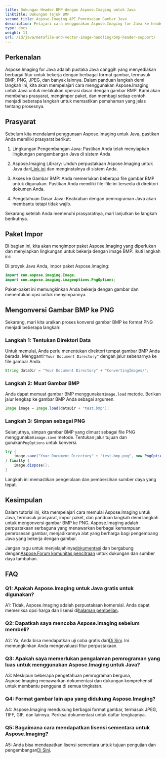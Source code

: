 ```yaml
---
title: Dukungan Header BMP dengan Aspose.Imaging untuk Java
linktitle: Dukungan Tajuk BMP
second_title: Aspose.Imaging API Pemrosesan Gambar Java
description: Pelajari cara menggunakan Aspose.Imaging for Java ke header BMP dengan mudah. Impor paket, muat gambar, dan simpan dalam berbagai format langkah demi langkah.
type: docs
weight: 11
url: /id/java/metafile-and-vector-image-handling/bmp-header-support/
---
```

## Perkenalan

Aspose.Imaging for Java adalah pustaka Java canggih yang menyediakan berbagai fitur untuk bekerja dengan berbagai format gambar, termasuk BMP, PNG, JPEG, dan banyak lainnya. Dalam panduan langkah demi langkah ini, kita akan mempelajari cara menggunakan Aspose.Imaging untuk Java untuk melakukan operasi dasar dengan gambar BMP. Kami akan membahas prasyarat, mengimpor paket, dan membagi setiap contoh menjadi beberapa langkah untuk memastikan pemahaman yang jelas tentang prosesnya.

## Prasyarat

Sebelum kita mendalami penggunaan Aspose.Imaging untuk Java, pastikan Anda memiliki prasyarat berikut:

1. Lingkungan Pengembangan Java: Pastikan Anda telah menyiapkan lingkungan pengembangan Java di sistem Anda.

2.  Aspose.Imaging Library: Unduh perpustakaan Aspose.Imaging untuk Java dari[Link ini](https://releases.aspose.com/imaging/java/) dan menginstalnya di sistem Anda.

3. Akses ke Gambar BMP: Anda memerlukan beberapa file gambar BMP untuk digunakan. Pastikan Anda memiliki file-file ini tersedia di direktori dokumen Anda.

4. Pengetahuan Dasar Java: Keakraban dengan pemrograman Java akan membantu tetapi tidak wajib.

Sekarang setelah Anda memenuhi prasyaratnya, mari lanjutkan ke langkah berikutnya.

## Paket Impor

Di bagian ini, kita akan mengimpor paket Aspose.Imaging yang diperlukan dan menyiapkan lingkungan untuk bekerja dengan image BMP. Ikuti langkah ini:

Di proyek Java Anda, impor paket Aspose.Imaging:

```java
import com.aspose.imaging.Image;
import com.aspose.imaging.imageoptions.PngOptions;
```

Paket-paket ini memungkinkan Anda bekerja dengan gambar dan menentukan opsi untuk menyimpannya.

## Mengonversi Gambar BMP ke PNG

Sekarang, mari kita uraikan proses konversi gambar BMP ke format PNG menjadi beberapa langkah:

### Langkah 1: Tentukan Direktori Data

 Untuk memulai, Anda perlu menentukan direktori tempat gambar BMP Anda berada. Mengganti`"Your Document Directory"` dengan jalur sebenarnya ke file gambar Anda.

```java
String dataDir = "Your Document Directory" + "ConvertingImages/";
```

### Langkah 2: Muat Gambar BMP

Anda dapat memuat gambar BMP menggunakan`Image.load` metode. Berikan jalur lengkap ke gambar BMP Anda sebagai argumen.

```java
Image image = Image.load(dataDir + "test.bmp");
```

### Langkah 3: Simpan sebagai PNG

 Selanjutnya, simpan gambar BMP yang dimuat sebagai file PNG menggunakan`image.save` metode. Tentukan jalur tujuan dan gunakan`PngOptions` untuk konversi.

```java
try {
    image.save("Your Document Directory" + "test.bmp.png", new PngOptions());
} finally {
    image.dispose();
}
```

Langkah ini memastikan pengelolaan dan pembersihan sumber daya yang tepat.

## Kesimpulan

Dalam tutorial ini, kita mempelajari cara memulai Aspose.Imaging untuk Java, termasuk prasyarat, impor paket, dan panduan langkah demi langkah untuk mengonversi gambar BMP ke PNG. Aspose.Imaging adalah perpustakaan serbaguna yang menawarkan berbagai kemampuan pemrosesan gambar, menjadikannya alat yang berharga bagi pengembang Java yang bekerja dengan gambar.

 Jangan ragu untuk menjelajahinya[dokumentasi](https://reference.aspose.com/imaging/java/) dan bergabung dengan[Aspose.Forum komunitas pencitraan](https://forum.aspose.com/) untuk dukungan dan sumber daya tambahan.

## FAQ

### Q1: Apakah Aspose.Imaging untuk Java gratis untuk digunakan?

 A1: Tidak, Aspose.Imaging adalah perpustakaan komersial. Anda dapat memeriksa opsi harga dan lisensi di[halaman pembelian](https://purchase.aspose.com/buy).

### Q2: Dapatkah saya mencoba Aspose.Imaging sebelum membeli?

A2: Ya, Anda bisa mendapatkan uji coba gratis dari[Di Sini](https://releases.aspose.com/). Ini memungkinkan Anda mengevaluasi fitur perpustakaan.

### Q3: Apakah saya memerlukan pengalaman pemrograman yang luas untuk menggunakan Aspose.Imaging untuk Java?

A3: Meskipun beberapa pengetahuan pemrograman berguna, Aspose.Imaging menawarkan dokumentasi dan dukungan komprehensif untuk membantu pengguna di semua tingkatan.

### Q4: Format gambar lain apa yang didukung Aspose.Imaging?

A4: Aspose.Imaging mendukung berbagai format gambar, termasuk JPEG, TIFF, GIF, dan lainnya. Periksa dokumentasi untuk daftar lengkapnya.

### Q5: Bagaimana cara mendapatkan lisensi sementara untuk Aspose.Imaging?

 A5: Anda bisa mendapatkan lisensi sementara untuk tujuan pengujian dan pengembangan[Di Sini](https://purchase.aspose.com/temporary-license/).